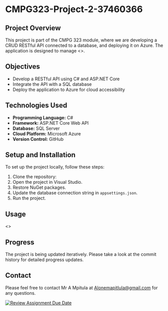 # CMPG323-Project-2-37460366

## Project Overview
This project is part of the CMPG 323 module, where we are developing a CRUD RESTful API connected to a database, and deploying it on Azure. The application is designed to manage <>.

## Objectives
- Develop a RESTful API using C# and ASP.NET Core
- Integrate the API with a SQL database
- Deploy the application to Azure for cloud accessibility

## Technologies Used
- **Programming Language:** C#
- **Framework:** ASP.NET Core Web API
- **Database:** SQL Server
- **Cloud Platform:** Microsoft Azure
- **Version Control:** GitHub

## Setup and Installation
To set up the project locally, follow these steps:
1. Clone the repository:
2. Open the project in Visual Studio.
3. Restore NuGet packages.
4. Update the database connection string in `appsettings.json`.
5. Run the project.

## Usage
<>

## Progress
The project is being updated iteratively. Please take a look at the commit history for detailed progress updates.


## Contact
Please feel free to contact Mr A Mpitula at Alonemapitlula@gmail.com for any questions.




[![Review Assignment Due Date](https://classroom.github.com/assets/deadline-readme-button-22041afd0340ce965d47ae6ef1cefeee28c7c493a6346c4f15d667ab976d596c.svg)](https://classroom.github.com/a/290U_JNB)
